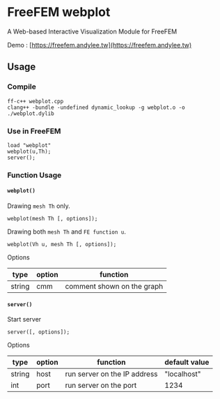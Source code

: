 # FreeFEM webplot
A Web-based Interactive Visualization Module for FreeFEM

Demo : [https://freefem.andylee.tw](https://freefem.andylee.tw)

## Usage
### Compile
```
ff-c++ webplot.cpp
clang++ -bundle -undefined dynamic_lookup -g webplot.o -o ./webplot.dylib
```
### Use in FreeFEM
```
load "webplot"
webplot(u,Th);
server();
```
### Function Usage
#### `webplot()`
Drawing `mesh Th` only.
```
webplot(mesh Th [, options]);
```

Drawing both `mesh Th` and `FE function u`.
```
webplot(Vh u, mesh Th [, options]);
```

Options

| type| option | function |
|---|---|---|
|string| cmm | comment shown on the graph |

#### `server()`
Start server
```
server([, options]);
```

Options

| type| option | function | default value |
|---|---|---|---|
|string| host | run server on the IP address | "localhost" |
| int | port | run server on the port | 1234 |
